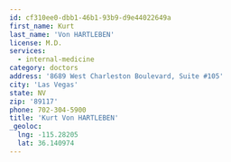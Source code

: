 ```yaml
---
id: cf310ee0-dbb1-46b1-93b9-d9e44022649a
first_name: Kurt
last_name: 'Von HARTLEBEN'
license: M.D.
services:
  - internal-medicine
category: doctors
address: '8689 West Charleston Boulevard, Suite #105'
city: 'Las Vegas'
state: NV
zip: '89117'
phone: 702-304-5900
title: 'Kurt Von HARTLEBEN'
_geoloc:
  lng: -115.28205
  lat: 36.140974
---
```

